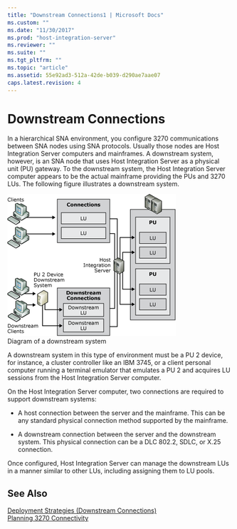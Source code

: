 ```yaml
---
title: "Downstream Connections1 | Microsoft Docs"
ms.custom: ""
ms.date: "11/30/2017"
ms.prod: "host-integration-server"
ms.reviewer: ""
ms.suite: ""
ms.tgt_pltfrm: ""
ms.topic: "article"
ms.assetid: 55e92ad3-512a-42de-b039-d290ae7aae07
caps.latest.revision: 4
---
```

# Downstream Connections
In a hierarchical SNA environment, you configure 3270 communications between SNA nodes using SNA protocols. Usually those nodes are Host Integration Server computers and mainframes. A downstream system, however, is an SNA node that uses Host Integration Server as a physical unit (PU) gateway. To the downstream system, the Host Integration Server computer appears to be the actual mainframe providing the PUs and 3270 LUs. The following figure illustrates a downstream system.  
  
 ![](../core/media/pln04.gif "pln04")  
Diagram of a downstream system  
  
 A downstream system in this type of environment must be a PU 2 device, for instance, a cluster controller like an IBM 3745, or a client personal computer running a terminal emulator that emulates a PU 2 and acquires LU sessions from the Host Integration Server computer.  
  
 On the Host Integration Server computer, two connections are required to support downstream systems:  
  
-   A host connection between the server and the mainframe. This can be any standard physical connection method supported by the mainframe.  
  
-   A downstream connection between the server and the downstream system. This physical connection can be a DLC 802.2, SDLC, or X.25 connection.  
  
 Once configured, Host Integration Server can manage the downstream LUs in a manner similar to other LUs, including assigning them to LU pools.  
  
## See Also  
 [Deployment Strategies (Downstream Connections)](../core/deployment-strategies-downstream-connections-1.md)   
 [Planning 3270 Connectivity](../core/planning-3270-connectivity1.md)